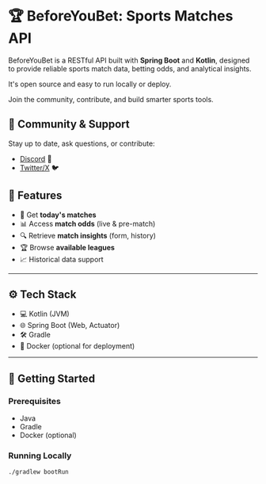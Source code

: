 # 🏆 BeforeYouBet: Sports Matches API

BeforeYouBet is a RESTful API built with **Spring Boot** and **Kotlin**, designed to provide reliable sports match data, betting odds, and analytical insights. 

It's open source and easy to run locally or deploy.

Join the community, contribute, and build smarter sports tools.


## 💬 Community & Support

Stay up to date, ask questions, or contribute:

- [Discord](https://discord.gg/7nJ8E75YjD) 👥
- [Twitter/X](https://x.com/BeforeYouBetApp) 🐦


## 🚀 Features

- 📅 Get **today's matches**
- 📊 Access **match odds** (live & pre-match)
- 🔍 Retrieve **match insights** (form, history)
- 🏆 Browse **available leagues**
- 📈 Historical data support

---

## ⚙️ Tech Stack

- 💻 Kotlin (JVM)
- 🌐 Spring Boot (Web, Actuator)
- 🛠 Gradle
- 🐳 Docker (optional for deployment)

---

## 🧪 Getting Started

### Prerequisites

- Java 
- Gradle
- Docker (optional)

### Running Locally

```bash
./gradlew bootRun
```
